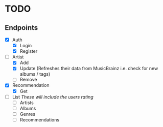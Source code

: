 # TODO

## Endpoints

- [x] Auth
  - [x] Login
  - [x] Register
- [ ] Artist
  - [x] Add
  - [x] Update (Refreshes their data from MusicBrainz i.e. check for new albums / tags)
  - [ ] Remove
- [x] Recommendation
  - [x] Get
- [ ] List
  *These will include the users rating*
  - [ ] Artists
  - [ ] Albums
  - [ ] Genres
  - [ ] Recommendations
